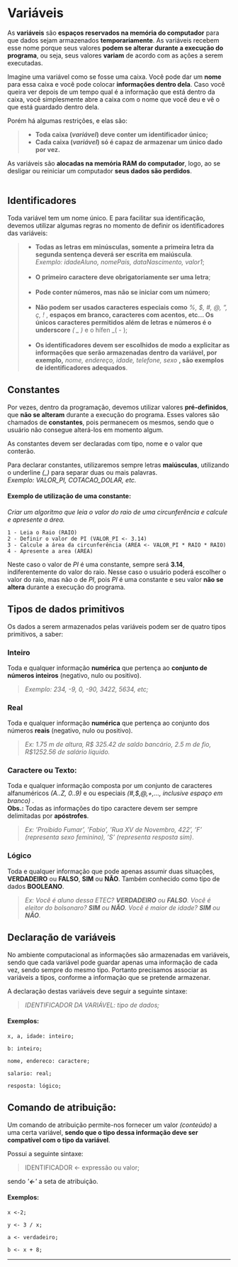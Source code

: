 # Variáveis  

As __variáveis__ são __espaços reservados na memória do computador__ para que dados
sejam armazenados __temporariamente__. As variáveis recebem esse nome porque
seus valores __podem se alterar durante a execução do programa__, ou seja, seus
valores __variam__ de acordo com as ações a serem executadas.  

Imagine uma variável como se fosse uma caixa. Você pode dar um __nome__ para essa caixa e você pode colocar __informações dentro dela__. Caso você queira ver depois de um tempo qual é a informação que está dentro da caixa, você simplesmente abre a caixa com o nome que você deu e vê o que está guardado dentro dela.  

Porém há algumas restrições, e elas são:
>- __Toda caixa (_variável_) deve conter um identificador único;__
>- __Cada caixa (_variável_) só é capaz de armazenar um único dado por vez.__  

As variáveis são __alocadas na memória RAM do computador__, logo, ao se desligar
ou reiniciar um computador __seus dados são perdidos__.  
<br>

## Identificadores

Toda variável tem um  nome único. E para facilitar sua identificação, devemos utilizar algumas regras no momento de definir os identificadores das variáveis:  

>* __Todas as letras em minúsculas, somente a primeira letra da segunda sentença deverá ser escrita em maiúscula__.  
_Exemplo: idadeAluno, nomePais, dataNascimento, valor1_; <br><br>  
>* __O primeiro caractere deve obrigatoriamente ser uma letra__; <br><br>
>* __Pode conter números, mas não se iniciar com um número__; <br><br>
>* __Não podem ser usados caracteres especiais como__ _%, $, #, @, “, ç, !_ , __espaços em branco, caracteres com acentos, etc... Os únicos caracteres permitidos além de letras e números é o underscore__ _( _ )_ e o hífen _( - );<br><br>
>* __Os identificadores devem ser escolhidos de modo a explicitar as informações que serão armazenadas dentro da variável, por exemplo,__ _nome, endereço, idade, telefone, sexo_ __, são exemplos de identificadores adequados__.  

## Constantes

Por vezes, dentro da programação, devemos utilizar valores __pré-definidos__, que
__não se alteram__ durante a execução do programa. Esses valores são chamados de
__constantes__, pois permanecem os mesmos, sendo que o usuário não consegue
alterá-los em momento algum.

As constantes devem ser declaradas com tipo, nome e o valor que conterão.

Para declarar constantes, utilizaremos sempre letras __maiúsculas__, utilizando o
underline _(\_)_ para separar duas ou mais palavras.  
_Exemplo: VALOR_PI, COTACAO_DOLAR, etc._

#### Exemplo de utilização de uma constante:

_Criar um algoritmo que leia o valor do raio de uma circunferência e calcule e
apresente a área._  
```
1 - Leia o Raio (RAIO)
2 - Definir o valor de PI (VALOR_PI <- 3.14)
3 - Calcule a área da circunferência (AREA <- VALOR_PI * RAIO * RAIO)
4 - Apresente a area (AREA)
```  
Neste caso o valor de _PI_ 
é uma constante, sempre será __3.14__, indiferentemente do
valor do raio. Nesse caso o usuário poderá escolher o valor do raio, mas não o de
_PI_, pois _PI_
é uma constante e seu valor __não se altera__ durante a execução do
programa.

## Tipos de dados primitivos  

Os dados a serem armazenados pelas variáveis podem ser de quatro tipos
primitivos, a saber:


### Inteiro
Toda e qualquer informação __numérica__ que pertença ao __conjunto de números inteiros__ (negativo, nulo ou positivo).  

>_Exemplo: 234, -9, 0, -90, 3422, 5634, etc;_

### Real
Toda e qualquer informação __numérica__ que pertença ao conjunto dos números
__reais__ (negativo, nulo ou positivo).  

>_Ex: 1.75 m de altura, R$ 325.42 de saldo bancário, 2.5 m de fio, R$1252.56 de salário líquido._

### Caractere ou Texto:

Toda e qualquer informação composta por um conjunto de caracteres
alfanuméricos _(A..Z, 0..9)_ e ou especiais _(#,$,@,+,..., inclusive espaço em branco)_ .  
__Obs.:__ Todas as informações do tipo caractere devem ser sempre delimitadas por
__apóstrofes__. 

>_Ex: ’Proibido Fumar’, ’Fabio’, ’Rua XV de Novembro, 422’, ’F’ (representa sexo feminino), ’S’ (representa resposta sim)_.

### Lógico

Toda e qualquer informação que pode apenas assumir duas situações,
__VERDADEIRO__ ou __FALSO__, __SIM__ ou __NÃO__. Também conhecido como tipo de dados
__BOOLEANO__.   

>_Ex: Você é aluno dessa ETEC? __VERDADEIRO__ ou __FALSO__. Você é eleitor do bolsonaro? __SIM__ ou __NÃO__. Você é maior de idade? __SIM__ ou __NÃO__._  

## Declaração de variáveis

No ambiente computacional as informações são armazenadas em variáveis, sendo
que cada variável pode guardar apenas uma informação de cada vez, sendo
sempre do mesmo tipo. Portanto precisamos associar as variáveis a tipos,
conforme a informação que se pretende armazenar. 

A declaração destas variáveis
deve seguir a seguinte sintaxe:

>_IDENTIFICADOR DA VARIÁVEL: tipo de dados;_

#### Exemplos: 
`x, a, idade: inteiro;`  

`b: inteiro;`

`nome, endereco: caractere;`

`salario: real;`  

`resposta: lógico;`

## Comando de atribuição: 

Um comando de atribuição permite-nos fornecer um valor _(conteúdo)_ a uma
certa variável, __sendo que o tipo dessa informação deve ser compatível com o tipo da variável__. 

Possui a seguinte sintaxe:

> IDENTIFICADOR <- expressão ou valor;

sendo _'**<-**'_ a seta de atribuição.

#### Exemplos: 
`x <-2;`

`y <- 3 / x;`

`a <- verdadeiro;`

`b <- x + 8;`

___
